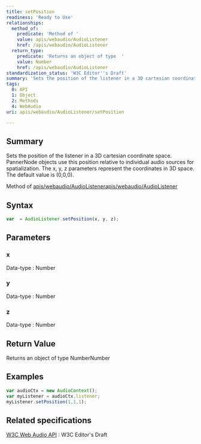 ```yaml
---
title: setPosition
readiness: 'Ready to Use'
relationships:
  method_of:
    predicate: 'Method of '
    value: apis/webaudio/AudioListener
    href: /apis/webaudio/AudioListener
  return_type:
    predicate: 'Returns an object of type  '
    value: Number
    href: /apis/webaudio/AudioListener
standardization_status: 'W3C Editor''s Draft'
summary: 'Sets the position of the listener in a 3D cartesian coordinate space. PannerNode objects use this position relative to individual audio sources for spatialization. The x, y, z parameters represent the coordinates in 3D space. The default value is (0,0,0).'
tags:
  0: API
  1: Object
  2: Methods
  4: WebAudio
uri: apis/webaudio/AudioListener/setPosition

---
```

## <span>Summary</span>

Sets the position of the listener in a 3D cartesian coordinate space. PannerNode objects use this position relative to individual audio sources for spatialization. The x, y, z parameters represent the coordinates in 3D space. The default value is (0,0,0).

Method of [apis/webaudio/AudioListener](/apis/webaudio/AudioListener)[apis/webaudio/AudioListener](/apis/webaudio/AudioListener)

## <span>Syntax</span>

``` js
var  = AudioListener.setPosition(x, y, z);
```

## <span>Parameters</span>

### <span>x</span>

 Data-type
:   Number

### <span>y</span>

 Data-type
:   Number

### <span>z</span>

 Data-type
:   Number

## <span>Return Value</span>

Returns an object of type NumberNumber

## <span>Examples</span>

``` js
var audioCtx = new AudioContext();
var myListener = audioCtx.listener;
myListener.setPosition(1,1,1);
```

## <span>Related specifications</span>

[W3C Web Audio API](http://webaudio.github.io/web-audio-api/)
:   W3C Editor's Draft
